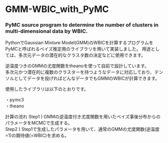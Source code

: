 # GMM-WBIC_with_PyMC
### PyMC source program to determine the number of clusters in multi-dimensional data by WBIC.

PythonでGaussian Mixture Model(GMM)のWBICを計算するプログラムをPyMCと呼ばれるベイズ推定用のライブラリを用いて実装しました。
用途としては、多次元データの潜在的なクラスタ数の決定などに使用できます。

逆温度つきのGMMの尤度関数をtheanoを使って自前で設計しています。<br>
多次元かつ潜在的に複数のクラスターを持つようなデータに対応しており、テンソルとしてデータを投げればどんなデータでもGMMのWBICが計算できます。<br>

使用したライブラリは以下のとおりです。

・pymc3 <br>
・theano

計算の流れ
Step1 ) GMMの逆温度付き尤度関数を用いたベイズ事後分布からのパラメータをMCMCで生成する。 <br>
Step2 ) Step1で生成したパラメータを用いて、通常のGMMの尤度関数(逆温度=1)の期待値(=WBIC)を求める。

